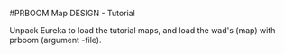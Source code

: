 

#PRBOOM Map DESIGN - Tutorial

Unpack Eureka to load the tutorial maps, and load the wad's (map) with prboom (argument -file).

